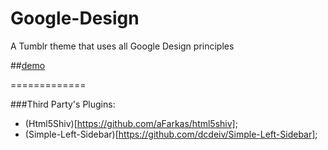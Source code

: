 Google-Design
=============

A Tumblr theme that uses all Google Design principles

##[demo](http://googledesign.tumblr.com)

=============

###Third Party's Plugins:

* (Html5Shiv)[https://github.com/aFarkas/html5shiv];
* (Simple-Left-Sidebar)[https://github.com/dcdeiv/Simple-Left-Sidebar];

